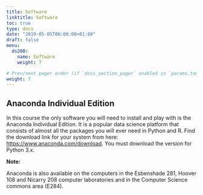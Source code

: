 ```yaml
---
title: Software
linktitle: Software
toc: true
type: docs
date: "2019-05-05T00:00:00+01:00"
draft: false
menu:
  ds200:
    name: Software
    weight: 7

# Prev/next pager order (if `docs_section_pager` enabled in `params.toml`)
weight: 7
---
```


## Anaconda Individual Edition

In this course the only software you will need to install and play with is the Anaconda Individual Edition. It is a popular data science platform that consists of almost all the packages you will ever need in Python and R. Find the download link for your system from here: https://www.anaconda.com/download. You must download the version for Python 3.x. 

**Note:**

Anaconda is also available on the computers in the Esbenshade 281, Hoover 108 and Nicarry 208 computer laboratories and in the Computer Science commons area (E284).
